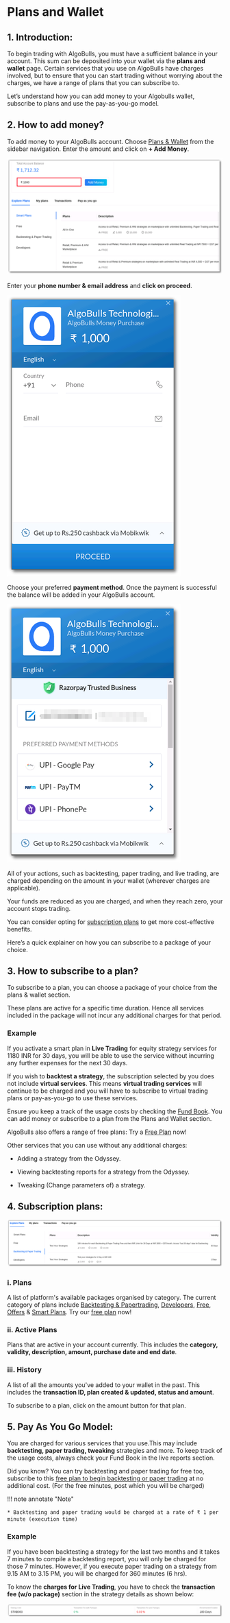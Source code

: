 # Plans and Wallet

## 1. Introduction:
To begin trading with AlgoBulls, you must have a sufficient balance in your account. This sum can be deposited into your wallet via the **plans and wallet** page. Certain services that you use on AlgoBulls have charges involved, but to ensure that you can start trading without worrying about the charges, we have a range of plans that you can subscribe to.

Let’s understand how you can add money to your Algobulls wallet, subscribe to plans and use the pay-as-you-go model.

## 2. How to add money? 
To add money to your AlgoBulls account. Choose [Plans & Wallet](https://app.algobulls.com/wallet?defaultCategory=smartPlans) from the sidebar navigation. Enter the amount and click on **+ Add Money**.

![Nav](imgs/pw1.png)

Enter your **phone number & email address** and **click on proceed**.

![Nav](imgs/pw2.png)

Choose your preferred **payment method**. Once the payment is successful the balance will be added in your AlgoBulls account. 

![Nav](imgs/pw3.png)

All of your actions, such as backtesting, paper trading, and live trading, are charged depending on the amount in your wallet (wherever charges are applicable).

Your funds are reduced as you are charged, and when they reach zero, your account stops trading.

You can consider opting for [subscription plans](https://app.algobulls.com/wallet?defaultCategory=smartPlans) to get more cost-effective benefits.

Here’s a quick explainer on how you can subscribe to a package of your choice. 

## 3. How to subscribe to a plan?

To subscribe to a plan, you can choose a package of your choice from the plans & wallet section.

These plans are active for a specific time duration. Hence all services included in the package will not incur any additional charges for that period.

### Example

If you activate a smart plan in **Live Trading** for equity strategy services for 1180 INR for 30 days, you will be able to use the service without incurring any further expenses for the next 30 days.

If you wish to **backtest a strategy**, the subscription selected  by you does not include **virtual services**. This means **virtual trading services** will continue to be charged and you will have to subscribe to virtual trading plans or  pay-as-you-go to use these services. 

Ensure you keep a track of the usage costs by checking the [Fund Book](https://app.algobulls.com/book/fund). You can add money or subscribe to a plan from the Plans and Wallet section. 

AlgoBulls also offers a range of free plans: Try a [Free Plan](https://app.algobulls.com/wallet?defaultCategory=freehttps://app.algobulls.com/wallet?defaultCategory=free) now! 

Other services that you can use without any additional charges:  

* Adding a strategy from the Odyssey.

* Viewing backtesting reports for a strategy from the Odyssey.

* Tweaking (Change parameters of) a strategy. 

## 4. Subscription plans: 

![Nav](imgs/pw4.png)

### i. Plans 

A list of platform's available packages organised by category. The current category of plans include [Backtesting & Papertrading](https://app.algobulls.com/wallet?defaultCategory=backtesting%26PaperTrading), [Developers](https://app.algobulls.com/wallet?defaultCategory=developers), [Free](https://app.algobulls.com/wallet?defaultCategory=free), [Offers](https://app.algobulls.com/wallet?defaultCategory=offers) & [Smart Plans](https://app.algobulls.com/wallet?defaultCategory=smartPlans). 
Try our [free plan](https://app.algobulls.com/wallet?defaultCategory=free) now! 

### ii. Active Plans 

Plans that are active in your account currently. This includes the **category, validity, description, amount, purchase date and end date**. 

### iii. History 

A list of all the amounts you've added to your wallet in the past. This includes the **transaction ID, plan created & updated, status and amount**. 

To subscribe to a plan, click on the amount button for that plan. 


## 5. Pay As You Go Model: 

You are charged for various services that you use.This may include **backtesting, paper trading, tweaking** strategies and more. To keep track of the usage costs, always check your Fund Book in the live reports section. 

Did you know? You can try backtesting and paper trading for free too, subscribe to this [free plan to begin backtesting or paper trading](https://app.algobulls.com/wallet?defaultCategory=free) at no additional cost. (For the free minutes, post which you will be charged)

!!! note annotate "Note"
 
    * Backtesting and paper trading would be charged at a rate of ₹ 1 per minute (execution time)

### Example 

If you have been backtesting a strategy for the last two months and it takes 7 minutes to compile a backtesting report, you will only be charged for those 7 minutes. However, if you execute paper trading on a strategy from 9.15 AM to 3.15 PM, you will be charged for 360 minutes (6 hrs).

To know the **charges for Live Trading**, you have to check the **transaction fee (w/o package)** section in the strategy details as shown below: 

![StrategyCard](imgs/sc2.png)